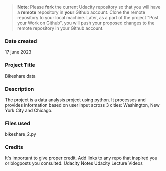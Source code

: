 >**Note**: Please **fork** the current Udacity repository so that you will have a **remote** repository in **your** Github account. Clone the remote repository to your local machine. Later, as a part of the project "Post your Work on Github", you will push your proposed changes to the remote repository in your Github account.

### Date created
17 june 2023

### Project Title
Bikeshare data

### Description
The project is a data analysis project using python. It processes and provides information based on user input across 3 cities: Washington, New York City and Chicago.

### Files used
bikeshare_2.py

### Credits
It's important to give proper credit. Add links to any repo that inspired you or blogposts you consulted.
Udacity Notes
Udacity Lecture Videos

